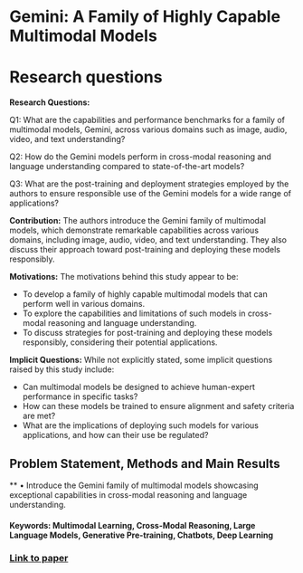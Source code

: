 # Gemini: A Family of Highly Capable Multimodal Models

# Research questions
**Research Questions:**

Q1: What are the capabilities and performance benchmarks for a family of multimodal models, Gemini, across various domains such as image, audio, video, and text understanding?

Q2: How do the Gemini models perform in cross-modal reasoning and language understanding compared to state-of-the-art models?

Q3: What are the post-training and deployment strategies employed by the authors to ensure responsible use of the Gemini models for a wide range of applications?

**Contribution:** The authors introduce the Gemini family of multimodal models, which demonstrate remarkable capabilities across various domains, including image, audio, video, and text understanding. They also discuss their approach toward post-training and deploying these models responsibly.

**Motivations:**
The motivations behind this study appear to be:
- To develop a family of highly capable multimodal models that can perform well in various domains.
- To explore the capabilities and limitations of such models in cross-modal reasoning and language understanding.
- To discuss strategies for post-training and deploying these models responsibly, considering their potential applications.

**Implicit Questions:**
While not explicitly stated, some implicit questions raised by this study include:
- Can multimodal models be designed to achieve human-expert performance in specific tasks?
- How can these models be trained to ensure alignment and safety criteria are met?
- What are the implications of deploying such models for various applications, and how can their use be regulated?

## Problem Statement, Methods and Main Results
** 
  • Introduce the Gemini family of multimodal models showcasing exceptional capabilities in cross-modal reasoning and language understanding.

#### Keywords: Multimodal Learning, Cross-Modal Reasoning, Large Language Models, Generative Pre-training, Chatbots, Deep Learning
### [Link to paper](https://arxiv.org/abs/2312.11805v4)
